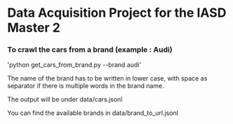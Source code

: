 # Data Acquisition Project for the IASD Master 2

### To crawl the cars from a brand (example : Audi)

'python get_cars_from_brand.py --brand audi'

The name of the brand has to be written in lower case, with space as separator if there is multiple words in the brand name.

The output will be under data/cars.jsonl

You can find the available brands in data/brand_to_url.jsonl
